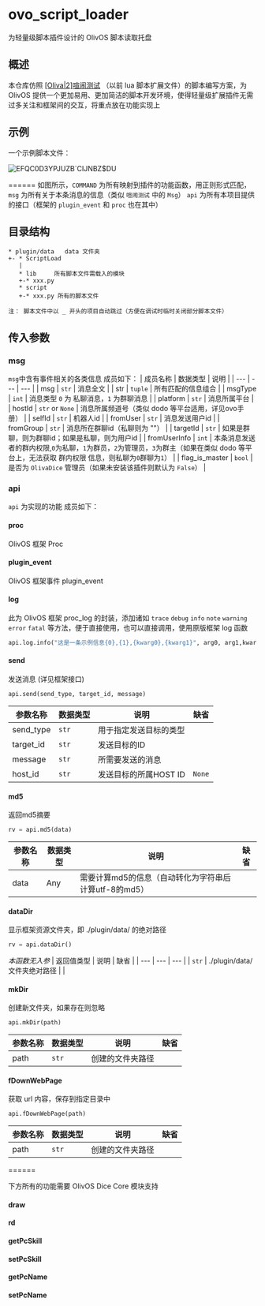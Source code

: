 # ovo_script_loader
为轻量级脚本插件设计的 OlivOS 脚本读取托盘

## 概述
本仓库仿照 [[Oliva|2]喧闹测试](https://wiki.dice.center/Chaos_Manual.html) （以前 lua 脚本扩展文件）的脚本编写方案，为 OlivOS 提供一个更加易用、更加简洁的脚本开发环境，使得轻量级扩展插件无需过多关注和框架间的交互，将重点放在功能实现上

## 示例
一个示例脚本文件：

![EFQC0D3YPJUZB`CIJNBZ$DU](https://user-images.githubusercontent.com/74845844/163611782-1f58f683-8670-46d2-a921-7247364850b8.png)

 ======
如图所示，`COMMAND` 为所有映射到插件的功能函数，用正则形式匹配， `msg` 为所有关于本条消息的信息（类似 `喧闹测试` 中的 `Msg`）
`api` 为所有本项目提供的接口（框架的 `plugin_event` 和 `proc` 也在其中）

## 目录结构
~~~
* plugin/data   data 文件夹
+- * ScriptLoad   
   |
   * lib     所有脚本文件需载入的模块
   +-* xxx.py
   * script
   +-* xxx.py 所有的脚本文件

注： 脚本文件中以 _ 开头的项目自动跳过（方便在调试时临时关闭部分脚本文件）
~~~

## 传入参数
### msg
`msg`中含有事件相关的各类信息
成员如下：
| 成员名称 | 数据类型 | 说明 |
| --- | --- | --- |
| msg | `str` | 消息全文 |
| str | `tuple` | 所有匹配的信息组合 |
| msgType | `int` | 消息类型 `0` 为 私聊消息，`1` 为群聊消息 |
| platform | `str` | 消息所属平台 |
| hostId | `str` or `None` | 消息所属频道号（类似 dodo 等平台适用，详见ovo手册） |
| selfId | `str` | 机器人id |
| fromUser | `str` | 消息发送用户id |
| fromGroup | `str` | 消息所在群聊id（私聊则为 ""） |
| targetId | `str` | 如果是群聊，则为群聊id；如果是私聊，则为用户id |
| fromUserInfo | `int` | 本条消息发送者的群内权限,`0`为私聊，`1`为群员，`2`为管理员，`3`为群主（如果在类似 dodo 等平台上，无法获取 群内权限 信息，则私聊为`0`群聊为`1`） |
| flag_is_master | `bool` | 是否为 `OlivaDice` 管理员（如果未安装该插件则默认为 `False`） |

### api
`api` 为实现的功能
成员如下：
#### proc
OlivOS 框架 Proc
#### plugin_event
OlivOS 框架事件 plugin_event
#### log
此为 OlivOS 框架 proc_log 的封装，添加诸如 `trace` `debug` `info` `note` `warning` `error` `fatal` 等方法，便于直接使用，也可以直接调用，使用原版框架 log 函数
~~~python
api.log.info("这是一条示例信息{0},{1},{kwarg0},{kwarg1}", arg0, arg1,kwarg0=kwarg0,kwarg1=kwarg1)
~~~
#### send
发送消息 (详见框架接口)
~~~python
api.send(send_type, target_id, message)
~~~
| 参数名称 | 数据类型 | 说明 | 缺省 |
| --- | --- | --- | --- |
| send_type | `str` | 用于指定发送目标的类型 | |
| target_id | `str` | 发送目标的ID | |
| message | `str` | 所需要发送的消息 | |
| host_id | `str` | 发送目标的所属HOST ID | `None` |

#### md5
返回md5摘要
~~~python
rv = api.md5(data)
~~~
| 参数名称 | 数据类型 | 说明 | 缺省 |
| --- | --- | --- | --- |
| data | Any | 需要计算md5的信息（自动转化为字符串后计算utf-8的md5） | |

#### dataDir
显示框架资源文件夹，即 ./plugin/data/ 的绝对路径
~~~python
rv = api.dataDir()
~~~
*本函数无入参*
| 返回值类型 | 说明 | 缺省 |
| --- | --- | --- |
| `str` | ./plugin/data/ 文件夹绝对路径 | |

#### mkDir
创建新文件夹，如果存在则忽略
~~~python
api.mkDir(path)
~~~
| 参数名称 | 数据类型 | 说明 | 缺省 |
| --- | --- | --- | --- |
| path | `str` | 创建的文件夹路径 | |

#### fDownWebPage
获取 url 内容，保存到指定目录中
~~~python
api.fDownWebPage(path)
~~~
| 参数名称 | 数据类型 | 说明 | 缺省 |
| --- | --- | --- | --- |
| path | `str` | 创建的文件夹路径 | |

 ======

下方所有的功能需要 OlivOS Dice Core 模块支持
#### draw
#### rd
#### getPcSkill
#### setPcSkill
#### getPcName
#### setPcName
